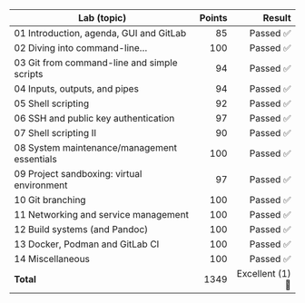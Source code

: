 | Lab (topic)                                  |  Points | Result           |
| -------------------------------------------- | -------:| ---------------: |
| 01 Introduction, agenda, GUI and GitLab      |      85 |        Passed ✅ |
| 02 Diving into command-line…                 |     100 |        Passed ✅ |
| 03 Git from command-line and simple scripts  |      94 |        Passed ✅ |
| 04 Inputs, outputs, and pipes                |      94 |        Passed ✅ |
| 05 Shell scripting                           |      92 |        Passed ✅ |
| 06 SSH and public key authentication         |      97 |        Passed ✅ |
| 07 Shell scripting II                        |      90 |        Passed ✅ |
| 08 System maintenance/management essentials  |     100 |        Passed ✅ |
| 09 Project sandboxing: virtual environment   |      97 |        Passed ✅ |
| 10 Git branching                             |     100 |        Passed ✅ |
| 11 Networking and service management         |     100 |        Passed ✅ |
| 12 Build systems (and Pandoc)                |     100 |        Passed ✅ |
| 13 Docker, Podman and GitLab CI              |     100 |        Passed ✅ |
| 14 Miscellaneous                             |     100 |        Passed ✅ |
| **Total**                                    |    1349 | Excellent (1) 🥇 |
